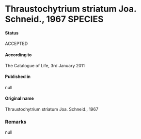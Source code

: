 Thraustochytrium striatum Joa. Schneid., 1967 SPECIES
=======

#### Status
ACCEPTED

#### According to
The Catalogue of Life, 3rd January 2011

#### Published in
null

#### Original name
Thraustochytrium striatum Joa. Schneid., 1967

### Remarks
null